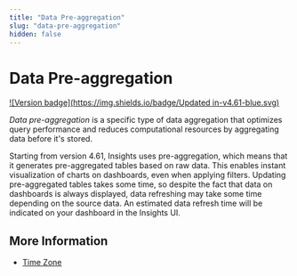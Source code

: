 ```yaml
---
title: "Data Pre-aggregation"
slug: "data-pre-aggregation"
hidden: false
---
```


# Data Pre-aggregation

[![Version badge](https://img.shields.io/badge/Updated in-v4.61-blue.svg)](../release-notes/4.61.md)

_Data pre-aggregation_ is a specific type of data aggregation that optimizes query performance and reduces computational resources by aggregating data before it's stored.

Starting from version 4.61, Insights uses pre-aggregation, which means that it generates pre-aggregated tables based on raw data. This enables instant visualization of charts on dashboards, even when applying filters. Updating pre-aggregated tables takes some time, so despite the fact that data on dashboards is always displayed, data refreshing may take some time depending on the source data. An estimated data refresh time will be indicated on your dashboard in the Insights UI.

## More Information

- [Time Zone](timezone.md)